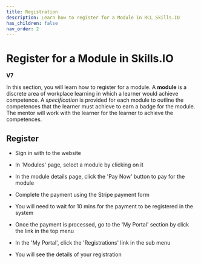 ```yaml
---
title: Registration
description: Learn how to register for a Module in RCL Skills.IO
has_children: false
nav_order: 2
---
```


# Register for a Module in Skills.IO
**V7**

In this section, you will learn how to register for a module. A **module** is a discrete area of workplace learning in which a learner would achieve competence. A *specification* is provided for each module to outline the competences that the learner must achieve to earn a badge for the module. The mentor will work with the learner for the learner to achieve the competences.

## Register

- Sign in with to the website

- In 'Modules' page, select a module by clicking on it

- In the module details page, click the 'Pay Now' button to pay for the module

- Complete the payment using the Stripe payment form

- You will need to wait for 10 mins for the payment to be registered in the system

- Once the payment is processed, go to the 'My Portal' section by click the link in the top menu

- In the 'My Portal', click the 'Registrations' link in the sub menu

- You will see the details of your registration
   

